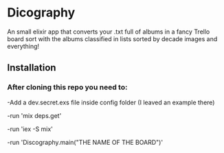 # Dicography

An small elixir app that converts your .txt full of albums in a fancy Trello board sort with the albums classified in lists sorted
by decade images and everything!

## Installation

### After cloning this repo you need to:
-Add a dev.secret.exs file inside config folder (I leaved an example there)

-run 'mix deps.get' 

-run 'iex -S mix'

-run 'Discography.main("THE NAME OF THE BOARD")'


